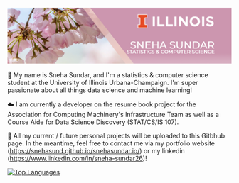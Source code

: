 ![image](https://github.com/snehasund/snehasund/blob/main/linkedin-banner-image-5.png)

🎀 My name is Sneha Sundar, and I'm a statistics & computer science student at the University of Illinois Urbana-Champaign. I'm super passionate about all things data science and machine learning!

☁️ I am currently a developer on the resume book project for the Association for Computing Machinery's Infrastructure Team as well as a Course Aide for Data Science Discovery (STAT/CS/IS 107). 

🧸 All my current / future personal projects will be uploaded to this Gitbhub page. In the meantime, feel free to contact me via my portfolio website (https://snehasund.github.io/snehasundar.io/) or my linkedin (https://www.linkedin.com/in/sneha-sundar26)!


[![Top Languages](https://github-readme-stats.vercel.app/api/top-langs/?username=snehasund)](https://github.com/arribass/github-readme-stats)





<!--
**snehasund/snehasund** is a ✨ _special_ ✨ repository because its `README.md` (this file) appears on your GitHub profile.

Here are some ideas to get you started:

- 🔭 I’m currently working on ...
- 🌱 I’m currently learning ...
- 👯 I’m looking to collaborate on ...
- 🤔 I’m looking for help with ...
- 💬 Ask me about ...
- 📫 How to reach me: ...
- 😄 Pronouns: ...
- ⚡ Fun fact: ...
-->
